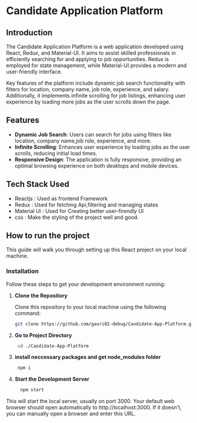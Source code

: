 # Candidate Application Platform

## Introduction
The Candidate Application Platform is a web application developed using React, Redux, and Material-UI. It aims to assist skilled professionals in efficiently searching for and applying to job opportunities. Redux is employed for state management, while Material-UI provides a modern and user-friendly interface.

Key features of the platform include dynamic job search functionality with filters for location, company name, job role, experience, and salary. Additionally, it implements infinite scrolling for job listings, enhancing user experience by loading more jobs as the user scrolls down the page.

## Features
- **Dynamic Job Search**: Users can search for jobs using filters like location, company name,job role, experience, and more.
- **Infinite Scrolling**: Enhances user experience by loading jobs as the user scrolls, reducing initial load times.
- **Responsive Design**: The application is fully responsive, providing an optimal browsing experience on both desktops and mobile devices.


## Tech Stack Used
- Reactjs : Used as frontend Framework
- Redux : Used for fetching Api,filtering and managing states
- Material Ui : Used for Creating better user-firendly  UI
- css : Make  the styling of the project well and good.
    
## How to run the project
  
This guide will walk you through setting up this React project on your local machine.

### Installation

Follow these steps to get your development environment running:

1. **Clone the Repository**

   Clone this repository to your local machine using the following command:

   ```bash
   git clone https://github.com/gauri02-debug/Candidate-App-Platform.git

2. **Go to Project Directory**
   ```bash
    cd ./Candidate-App-Platform
3. **install neccessary packages and get node_modules folder**
   ```bash
    npm i
4. **Start the Development Server**
   ```bash
     npm start
This will start the local server, usually on port 3000. Your default web browser should open automatically to http://localhost:3000. If it doesn't, you can manually open a browser and enter this URL.
